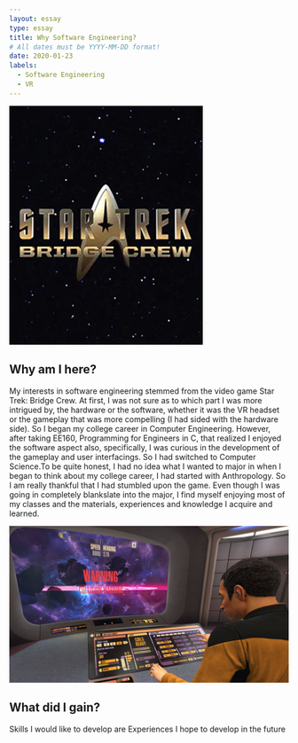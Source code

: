 ```yaml
---
layout: essay
type: essay
title: Why Software Engineering?
# All dates must be YYYY-MM-DD format!
date: 2020-01-23
labels:
  - Software Engineering
  - VR
---
```


<img class="ui medium left floated image" src="../images/st0.png">

## Why am I here?
My interests in software engineering stemmed from the video game Star Trek: Bridge Crew. At first, I was not sure as to which part I was more intrigued by, the hardware or the software, whether it was the VR headset or the gameplay that was more compelling (I had sided with the hardware side). So I began my college career in Computer Engineering. However, after taking EE160, Programming for Engineers in C, that realized I enjoyed the software aspect also, specifically, I was curious in the development of the gameplay and user interfacings. So I had switched to Computer Science.To be quite honest, I had no idea what I wanted to major in when I began to think about my college career, I had started with Anthropology. So I am really thankful that I had stumbled upon the game. Even though I was going in completely blankslate into the major, I find myself enjoying most of my classes and the materials, experiences and knowledge I acquire and learned.

<img class="ui medium left floated image" src="../images/st1.jpg">

## What did I gain?


Skills I would like to develop are 
Experiences I hope to develop in the future
